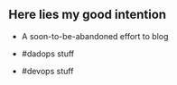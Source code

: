 ## Here lies my good intention

* A soon-to-be-abandoned effort to blog

* #dadops stuff

* #devops stuff

